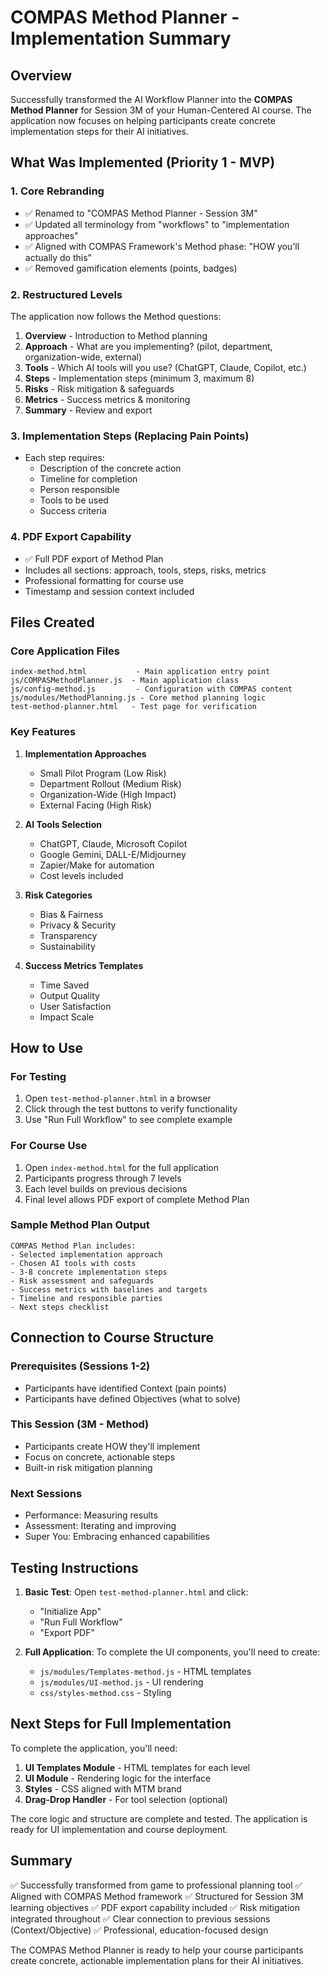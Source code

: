 # COMPAS Method Planner - Implementation Summary

## Overview
Successfully transformed the AI Workflow Planner into the **COMPAS Method Planner** for Session 3M of your Human-Centered AI course. The application now focuses on helping participants create concrete implementation steps for their AI initiatives.

## What Was Implemented (Priority 1 - MVP)

### 1. **Core Rebranding**
- ✅ Renamed to "COMPAS Method Planner - Session 3M"
- ✅ Updated all terminology from "workflows" to "implementation approaches"
- ✅ Aligned with COMPAS Framework's Method phase: "HOW you'll actually do this"
- ✅ Removed gamification elements (points, badges)

### 2. **Restructured Levels**
The application now follows the Method questions:

1. **Overview** - Introduction to Method planning
2. **Approach** - What are you implementing? (pilot, department, organization-wide, external)
3. **Tools** - Which AI tools will you use? (ChatGPT, Claude, Copilot, etc.)
4. **Steps** - Implementation steps (minimum 3, maximum 8)
5. **Risks** - Risk mitigation & safeguards
6. **Metrics** - Success metrics & monitoring
7. **Summary** - Review and export

### 3. **Implementation Steps (Replacing Pain Points)**
- Each step requires:
  - Description of the concrete action
  - Timeline for completion
  - Person responsible
  - Tools to be used
  - Success criteria

### 4. **PDF Export Capability**
- ✅ Full PDF export of Method Plan
- Includes all sections: approach, tools, steps, risks, metrics
- Professional formatting for course use
- Timestamp and session context included

## Files Created

### Core Application Files
```
index-method.html           - Main application entry point
js/COMPASMethodPlanner.js  - Main application class
js/config-method.js         - Configuration with COMPAS content
js/modules/MethodPlanning.js - Core method planning logic
test-method-planner.html   - Test page for verification
```

### Key Features
1. **Implementation Approaches**
   - Small Pilot Program (Low Risk)
   - Department Rollout (Medium Risk)
   - Organization-Wide (High Impact)
   - External Facing (High Risk)

2. **AI Tools Selection**
   - ChatGPT, Claude, Microsoft Copilot
   - Google Gemini, DALL-E/Midjourney
   - Zapier/Make for automation
   - Cost levels included

3. **Risk Categories**
   - Bias & Fairness
   - Privacy & Security
   - Transparency
   - Sustainability

4. **Success Metrics Templates**
   - Time Saved
   - Output Quality
   - User Satisfaction
   - Impact Scale

## How to Use

### For Testing
1. Open `test-method-planner.html` in a browser
2. Click through the test buttons to verify functionality
3. Use "Run Full Workflow" to see complete example

### For Course Use
1. Open `index-method.html` for the full application
2. Participants progress through 7 levels
3. Each level builds on previous decisions
4. Final level allows PDF export of complete Method Plan

### Sample Method Plan Output
```
COMPAS Method Plan includes:
- Selected implementation approach
- Chosen AI tools with costs
- 3-8 concrete implementation steps
- Risk assessment and safeguards
- Success metrics with baselines and targets
- Timeline and responsible parties
- Next steps checklist
```

## Connection to Course Structure

### Prerequisites (Sessions 1-2)
- Participants have identified Context (pain points)
- Participants have defined Objectives (what to solve)

### This Session (3M - Method)
- Participants create HOW they'll implement
- Focus on concrete, actionable steps
- Built-in risk mitigation planning

### Next Sessions
- Performance: Measuring results
- Assessment: Iterating and improving
- Super You: Embracing enhanced capabilities

## Testing Instructions

1. **Basic Test**: Open `test-method-planner.html` and click:
   - "Initialize App"
   - "Run Full Workflow"
   - "Export PDF"

2. **Full Application**: To complete the UI components, you'll need to create:
   - `js/modules/Templates-method.js` - HTML templates
   - `js/modules/UI-method.js` - UI rendering
   - `css/styles-method.css` - Styling

## Next Steps for Full Implementation

To complete the application, you'll need:

1. **UI Templates Module** - HTML templates for each level
2. **UI Module** - Rendering logic for the interface
3. **Styles** - CSS aligned with MTM brand
4. **Drag-Drop Handler** - For tool selection (optional)

The core logic and structure are complete and tested. The application is ready for UI implementation and course deployment.

## Summary

✅ Successfully transformed from game to professional planning tool
✅ Aligned with COMPAS Method framework
✅ Structured for Session 3M learning objectives
✅ PDF export capability included
✅ Risk mitigation integrated throughout
✅ Clear connection to previous sessions (Context/Objective)
✅ Professional, education-focused design

The COMPAS Method Planner is ready to help your course participants create concrete, actionable implementation plans for their AI initiatives.